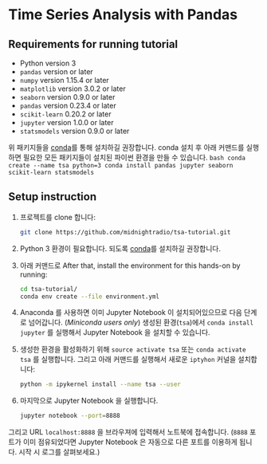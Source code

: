 # Time Series Analysis with Pandas

## Requirements for running tutorial

- Python version 3
- `pandas` version or later
- `numpy` version 1.15.4 or later
- `matplotlib` version 3.0.2 or later
- `seaborn` version 0.9.0 or later
- `pandas` version 0.23.4 or later
- `scikit-learn` 0.20.2 or later
- `jupyter` version 1.0.0 or later
- `statsmodels` version 0.9.0 or later

위 패키지들을 [conda](http://conda.pydata.org/docs/intro.html)를 통해 설치하길 권장합니다. conda 설치 후 아래 커맨드를 실행하면 필요한 모든 패키지들이 설치된 파이썬 환경을 만들 수 있습니다.
    ```bash
    conda create --name tsa python=3
    conda install pandas jupyter seaborn scikit-learn statsmodels
    ```


## Setup instruction

1. 프로젝트를 clone 합니다:
    ```bash
    git clone https://github.com/midnightradio/tsa-tutorial.git
    ```

2. Python 3 환경이 필요합니다. 되도록 [conda](http://conda.pydata.org/docs/intro.html)를 설치하길 권장합니다.

3. 아래 커맨드로 After that, install the environment for this hands-on by running:
    ```bash
    cd tsa-tutorial/
    conda env create --file environment.yml
    ```

4. Anaconda 를 사용하면 이미 Jupyter Notebook 이 설치되어있으므로 다음 단계로 넘어갑니다. (_Miniconda users only_) 생성된 환경(`tsa`)에서 `conda install jupyter` 를 실행해서 Jupyter Notebook 을 설치할 수 있습니다. 

5. 생성한 환경을 활성화하기 위해 `source activate tsa` 또는 `conda activate tsa` 를 실행합니다. 그리고 아래 커맨드를 실행해서 새로운 `iptyhon` 커널을 설치합니다:
    ```bash
    python -m ipykernel install --name tsa --user
    ```

6. 마지막으로 Jupyter Notebook 을 실행합니다.
    ```bash
    jupyter notebook --port=8888
    ```
그리고 URL `localhost:8888` 을 브라우져에 입력해서 노트북에 접속합니다. (`8888` 포트가 이미 점유되었다면 Jupyter Notebook 은 자동으로 다른 포트를 이용하게 됩니다. 시작 시 로그를 살펴보세요.)

